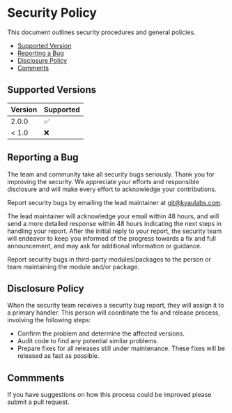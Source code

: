 # Security Policy

This document outlines security procedures and general policies.

* [Supported Version](#supported-versions)
* [Reporting a Bug](#reporting-a-bug)
* [Disclosure Policy](#disclosure-policy)
* [Comments](#comments)

## Supported Versions

| Version | Supported          |
| ------- | ------------------ |
| 2.0.0   | :white_check_mark: |
| < 1.0   | :x:                |

## Reporting a Bug

The team and community take all security bugs seriously. Thank you for improving the security. We appreciate your efforts and responsible disclosure and will make every effort to acknowledge your contributions.

Report security bugs by emailing the lead maintainer at git@kyaulabs.com.

The lead maintainer will acknowledge your email within 48 hours, and will send a more detailed response within 48 hours indicating the next steps in handling your report. After the initial reply to your report, the security team will endeavor to keep you informed of the progress towards a fix and full announcement, and may ask for additional information or guidance.

Report security bugs in third-party modules/packages to the person or team maintaining the module and/or package.

## Disclosure Policy

When the security team receives a security bug report, they will assign it to a primary handler. This person will coordinate the fix and release process, involving the following steps:

* Confirm the problem and determine the affected versions.
* Audit code to find any potential similar problems.
* Prepare fixes for all releases still under maintenance. These fixes will be released as fast as possible.

## Commments

If you have suggestions on how this process could be improved please submit a pull request.
